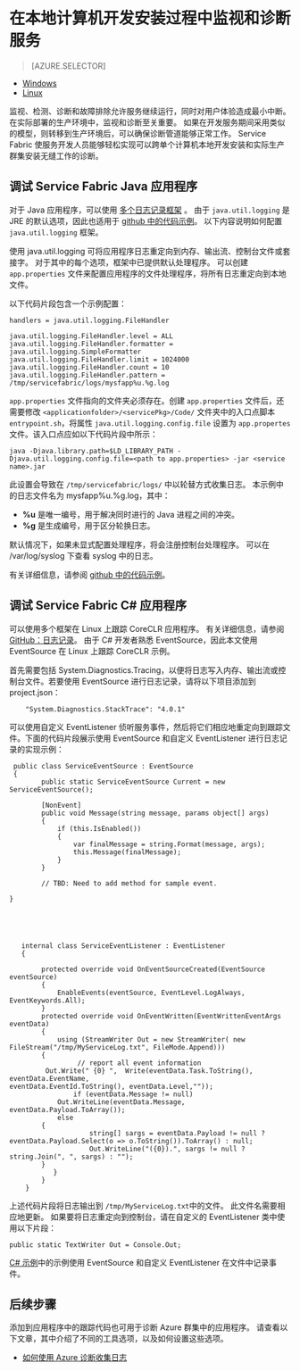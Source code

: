 <properties
    pageTitle="调试 Linux 中的 Azure 微服务 | Azure"
    description="了解如何监视和诊断本地开发计算机上使用 Azure Service Fabric 编写的服务。"
    services="service-fabric"
    documentationcenter=".net"
    author="mani-ramaswamy"
    manager="timlt"
    editor=""
    translationtype="Human Translation" />
<tags
    ms.assetid="4eebe937-ab42-4429-93db-f35c26424321"
    ms.service="service-fabric"
    ms.devlang="dotnet"
    ms.topic="article"
    ms.tgt_pltfrm="NA"
    ms.workload="NA"
    ms.date="03/02/2017"
    wacn.date="04/24/2017"
    ms.author="subramar"
    ms.sourcegitcommit="a114d832e9c5320e9a109c9020fcaa2f2fdd43a9"
    ms.openlocfilehash="d096e6a157229f73effb1a374cc17dc9816d3465"
    ms.lasthandoff="04/14/2017" />

# <a name="monitor-and-diagnose-services-in-a-local-machine-development-setup"></a>在本地计算机开发安装过程中监视和诊断服务
> [AZURE.SELECTOR]
- [Windows](/documentation/articles/service-fabric-diagnostics-how-to-monitor-and-diagnose-services-locally/)
- [Linux](/documentation/articles/service-fabric-diagnostics-how-to-monitor-and-diagnose-services-locally-linux/)

监视、检测、诊断和故障排除允许服务继续运行，同时对用户体验造成最小中断。 在实际部署的生产环境中，监视和诊断至关重要。 如果在开发服务期间采用类似的模型，则转移到生产环境后，可以确保诊断管道能够正常工作。 Service Fabric 使服务开发人员能够轻松实现可以跨单个计算机本地开发安装和实际生产群集安装无缝工作的诊断。


## <a name="debugging-service-fabric-java-applications"></a>调试 Service Fabric Java 应用程序

对于 Java 应用程序，可以使用 [多个日志记录框架](http://en.wikipedia.org/wiki/Java_logging_framework) 。 由于 `java.util.logging` 是 JRE 的默认选项，因此也适用于 [github 中的代码示例](http://github.com/Azure-Samples/service-fabric-java-getting-started)。  以下内容说明如何配置 `java.util.logging` 框架。

使用 java.util.logging 可将应用程序日志重定向到内存、输出流、控制台文件或套接字。 对于其中的每个选项，框架中已提供默认处理程序。 可以创建 `app.properties` 文件来配置应用程序的文件处理程序，将所有日志重定向到本地文件。

以下代码片段包含一个示例配置：


	handlers = java.util.logging.FileHandler
 
	java.util.logging.FileHandler.level = ALL
	java.util.logging.FileHandler.formatter = java.util.logging.SimpleFormatter
	java.util.logging.FileHandler.limit = 1024000
	java.util.logging.FileHandler.count = 10
	java.util.logging.FileHandler.pattern = /tmp/servicefabric/logs/mysfapp%u.%g.log             


`app.properties` 文件指向的文件夹必须存在。创建 `app.properties` 文件后，还需要修改 `<applicationfolder>/<servicePkg>/Code/` 文件夹中的入口点脚本 `entrypoint.sh`，将属性 `java.util.logging.config.file` 设置为 `app.propertes` 文件。该入口点应如以下代码片段中所示：


	java -Djava.library.path=$LD_LIBRARY_PATH -Djava.util.logging.config.file=<path to app.properties> -jar <service name>.jar

此设置会导致在 `/tmp/servicefabric/logs/` 中以轮替方式收集日志。 本示例中的日志文件名为 mysfapp%u.%g.log，其中：

* **%u** 是唯一编号，用于解决同时进行的 Java 进程之间的冲突。
* **%g** 是生成编号，用于区分轮换日志。

默认情况下，如果未显式配置处理程序，将会注册控制台处理程序。 可以在 /var/log/syslog 下查看 syslog 中的日志。

有关详细信息，请参阅 [github 中的代码示例](http://github.com/Azure-Samples/service-fabric-java-getting-started)。  


## <a name="debugging-service-fabric-c-applications"></a>调试 Service Fabric C# 应用程序


可以使用多个框架在 Linux 上跟踪 CoreCLR 应用程序。 有关详细信息，请参阅 [GitHub：日志记录](http:/github.com/aspnet/logging)。  由于 C# 开发者熟悉 EventSource，因此本文使用 EventSource 在 Linux 上跟踪 CoreCLR 示例。

首先需要包括 System.Diagnostics.Tracing，以便将日志写入内存、输出流或控制台文件。若要使用 EventSource 进行日志记录，请将以下项目添加到 project.json：


    	"System.Diagnostics.StackTrace": "4.0.1"


可以使用自定义 EventListener 侦听服务事件，然后将它们相应地重定向到跟踪文件。下面的代码片段展示使用 EventSource 和自定义 EventListener 进行日志记录的实现示例：




	 public class ServiceEventSource : EventSource
	 {
	        public static ServiceEventSource Current = new ServiceEventSource();

	        [NonEvent]
	        public void Message(string message, params object[] args)
	        {
	            if (this.IsEnabled())
	            {
	                var finalMessage = string.Format(message, args);
	                this.Message(finalMessage);
	            }
	        }
        
	        // TBD: Need to add method for sample event.

	}





	   internal class ServiceEventListener : EventListener
	   {

	        protected override void OnEventSourceCreated(EventSource eventSource)
	        {
	            EnableEvents(eventSource, EventLevel.LogAlways, EventKeywords.All);
	        }
	        protected override void OnEventWritten(EventWrittenEventArgs eventData)
	        {
	            using (StreamWriter Out = new StreamWriter( new FileStream("/tmp/MyServiceLog.txt", FileMode.Append)))           
		    {  
	                 // report all event information               
	 		 Out.Write(" {0} ",  Write(eventData.Task.ToString(), eventData.EventName, eventData.EventId.ToString(), eventData.Level,""));
	                if (eventData.Message != null)              
			    Out.WriteLine(eventData.Message, eventData.Payload.ToArray());              
		        else             
			{ 
		                string[] sargs = eventData.Payload != null ? eventData.Payload.Select(o => o.ToString()).ToArray() : null; 
		                Out.WriteLine("({0}).", sargs != null ? string.Join(", ", sargs) : "");             
			}
	           }
	        }
	    }

上述代码片段将日志输出到 `/tmp/MyServiceLog.txt`中的文件。 此文件名需要相应地更新。 如果要将日志重定向到控制台，请在自定义的 EventListener 类中使用以下片段：


	public static TextWriter Out = Console.Out;

[C# 示例](https://github.com/Azure-Samples/service-fabric-dotnet-core-getting-started)中的示例使用 EventSource 和自定义 EventListener 在文件中记录事件。



## <a name="next-steps"></a>后续步骤
添加到应用程序中的跟踪代码也可用于诊断 Azure 群集中的应用程序。 请查看以下文章，其中介绍了不同的工具选项，以及如何设置这些选项。
* [如何使用 Azure 诊断收集日志](/documentation/articles/service-fabric-diagnostics-how-to-setup-lad/)
<!--Update_Description: wording update;add anchors to sub titles-->